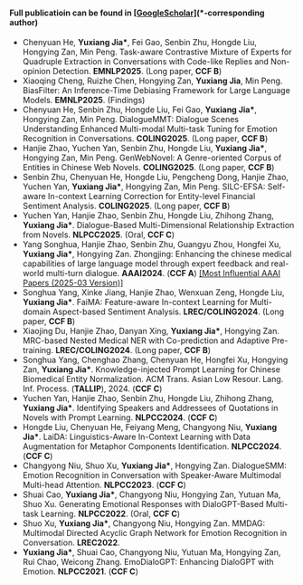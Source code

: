 <!--#### Submitted

- <strong>S. Li</strong>, X. Yang*, A. Cao*, K. Fan, Y. Liu, C. Wang, and Q. Niu. LaNCoR: Label Noise-Contrastive Robust Learning for Seismic Signal Processing with Application to Microseismic Arrival Time Picking. <strong>Rej :)</strong> [[Code]](https://github.com/senli1073/LaNCor)
-->
#### Full publicatioin can be found in [[GoogleScholar]](https://scholar.google.com/citations?user=1VNDmEYAAAAJ&hl=en)(*-corresponding author)

- Chenyuan He, <strong>Yuxiang Jia*</strong>, Fei Gao, Senbin Zhu, Hongde Liu, Hongying Zan, Min Peng. Task-aware Contrastive Mixture of Experts for Quadruple Extraction in Conversations with Code-like Replies and Non-opinion Detection. <strong>EMNLP2025</strong>. (Long paper, <strong>CCF B</strong>)
- Xiaoqing Cheng, Ruizhe Chen, Hongying Zan, <strong>Yuxiang Jia</strong>, Min Peng. BiasFilter: An Inference-Time Debiasing Framework for Large Language Models. <strong>EMNLP2025</strong>. (Findings)
- Chenyuan He, Senbin Zhu, Hongde Liu, Fei Gao, <strong>Yuxiang Jia*</strong>, Hongying Zan, Min Peng. DialogueMMT: Dialogue Scenes Understanding Enhanced Multi-modal Multi-task Tuning for Emotion Recognition in Conversations. <strong>COLING2025</strong>. (Long paper, <strong>CCF B</strong>)
- Hanjie Zhao, Yuchen Yan, Senbin Zhu, Hongde Liu, <strong>Yuxiang Jia*</strong>, Hongying Zan, Min Peng. GenWebNovel: A Genre-oriented Corpus of Entities in Chinese Web Novels. <strong>COLING2025</strong>. (Long paper, <strong>CCF B</strong>)
- Senbin Zhu, Chenyuan He, Hongde Liu, Pengcheng Dong, Hanjie Zhao, Yuchen Yan, <strong>Yuxiang Jia*</strong>, Hongying Zan, Min Peng. SILC-EFSA: Self-aware In-context Learning Correction for Entity-level Financial Sentiment Analysis. <strong>COLING2025</strong>. (Long paper, <strong>CCF B</strong>)
- Yuchen Yan, Hanjie Zhao, Senbin Zhu, Hongde Liu, Zhihong Zhang, <strong>Yuxiang Jia*</strong>. Dialogue-Based Multi-Dimensional Relationship Extraction from Novels. <strong>NLPCC2025</strong>. (Oral, <strong>CCF C</strong>)
- Yang Songhua, Hanjie Zhao, Senbin Zhu, Guangyu Zhou, Hongfei Xu, <strong>Yuxiang Jia*</strong>, Hongying Zan. Zhongjing: Enhancing the chinese medical capabilities of large language model through expert feedback and real-world multi-turn dialogue. <strong>AAAI2024</strong>. (<strong>CCF A</strong>) [[Most Influential AAAI Papers (2025-03 Version)]](https://resources.paperdigest.org/2025/03/most-influential-aaai-papers-2025-03-version/)
- Songhua Yang, Xinke Jiang, Hanjie Zhao, Wenxuan Zeng, Hongde Liu, <strong>Yuxiang Jia*</strong>. FaiMA: Feature-aware In-context Learning for Multi-domain Aspect-based Sentiment Analysis. <strong>LREC/COLING2024</strong>. (Long paper, <strong>CCF B</strong>)
- Xiaojing Du, Hanjie Zhao, Danyan Xing, <strong>Yuxiang Jia*</strong>, Hongying Zan. MRC-based Nested Medical NER with Co-prediction and Adaptive Pre-training. <strong>LREC/COLING2024</strong>. (Long paper, <strong>CCF B</strong>)
- Songhua Yang, Chenghao Zhang, Chenyuan He, Hongfei Xu, Hongying Zan, <strong>Yuxiang Jia*</strong>. Knowledge-injected Prompt Learning for Chinese Biomedical Entity Normalization. ACM Trans. Asian Low Resour. Lang. Inf. Process. (<strong>TALLIP</strong>), 2024. (<strong>CCF C</strong>)
- Yuchen Yan, Hanjie Zhao, Senbin Zhu, Hongde Liu, Zhihong Zhang, <strong>Yuxiang Jia*</strong>. Identifying Speakers and Addressees of Quotations in Novels with Prompt Learning. <strong>NLPCC2024</strong>. (<strong>CCF C</strong>)
- Hongde Liu, Chenyuan He, Feiyang Meng, Changyong Niu, <strong>Yuxiang Jia*</strong>. LaiDA: Linguistics-Aware In-Context Learning with Data Augmentation for Metaphor Components Identification. <strong>NLPCC2024</strong>. (<strong>CCF C</strong>)
- Changyong Niu, Shuo Xu, <strong>Yuxiang Jia*</strong>, Hongying Zan. DialogueSMM: Emotion Recognition in Conversation with Speaker-Aware Multimodal Multi-head Attention. <strong>NLPCC2023</strong>. (<strong>CCF C</strong>)
- Shuai Cao, <strong>Yuxiang Jia*</strong>, Changyong Niu, Hongying Zan, Yutuan Ma, Shuo Xu. Generating Emotional Responses with DialoGPT-Based Multi-task Learning. <strong>NLPCC2022</strong>. (Oral, <strong>CCF C</strong>)
- Shuo Xu, <strong>Yuxiang Jia*</strong>, Changyong Niu, Hongying Zan. MMDAG: Multimodal Directed Acyclic Graph Network for Emotion Recognition in Conversation. <strong>LREC2022</strong>.
- <strong>Yuxiang Jia*</strong>, Shuai Cao, Changyong Niu, Yutuan Ma, Hongying Zan, Rui Chao, Weicong Zhang. EmoDialoGPT: Enhancing DialoGPT with Emotion. <strong>NLPCC2021</strong>. (<strong>CCF C</strong>)